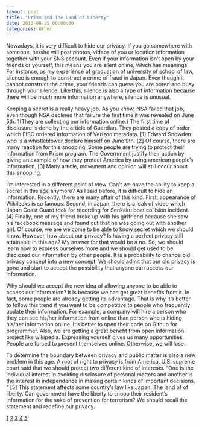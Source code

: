 ```yaml
---                                                                                                                                      
layout: post
title: "Prism and The Land of Liberty"
date: 2013-08-25 00:00:00
categories: Other
---
```


Nowadays, it is very difficult to hide our privacy. If you go somewhere with someone, he/she will post photos, videos of you or location information together with your SNS account. Even if your information isn’t open by your friends or yourself, this means you are silent online, which has meanings. For instance, as my experience of graduation of university of school of law, silence is enough to construct a crime of fraud in Japan. Even though it cannot construct the crime, your friends can guess you are bored and busy through your silence. Like this, silence is also a type of information because there will be much more information anywhere, silence is unusual. 

Keeping a secret is a really heavy job. As you know, NSA failed that job, even though NSA declined that failure the first time it was revealed on June 5th. 1(They are collecting our information online.) The first time of disclosure is done by the article of Guardian. They posted a copy of order which FISC ordered information of Verizon metadata. [1] Edward Snowden who is a whistleblower declare himself on June 9th. [2] Of course, there are many reaction for this snooping. Some people are trying to protect their information from Prism program. The Government justify their action by giving an example of how they protect America by using american people’s information. [3] Many article, movement and opinion will still occur about this snooping.

I’m interested in a different point of view. Can’t we have the ability to keep a secret in this age anymore? As I said before, it is difficult to hide an information. Recently, there are many affair of this kind. First, appearance of Wikileaks is so famous. Second, in Japan, there is a leak of video which Japan Coast Guard took for recording for Senkaku boat collision incident. [4] Finally, one of my friend broke up with his girlfriend because she saw his facebook message and found out that he was going out with another girl. Of course, we are welcome to be able to know secret which we should know. However, how about our privacy? Is having a perfect privacy still attainable in this age? My answer for that would be a no. So, we should learn how to express ourselves more and we should get used to be disclosed our information by other people. It is a probability to change old privacy concept into a new concept. We should admit that our old privacy is gone and start to accept the possibility that anyone can access our information. 

Why should we accept the new idea of allowing anyone to be able to access our information? It is because we can get great benefits from it. In fact, some people are already getting its advantage. That is why it’s better to follow this trend if you want to be competitive to people who frequently update their information. For example, a company will hire a person who they can see his/her information from online than person who is hiding his/her information online. It’s better to open their code on Github for programmer. Also, we are getting a great benefit from open information project like wikipedia. Expressing yourself gives us many opportunities. People are forced to present themselves online. Otherwise, we will lose. 

To determine the boundary between privacy and public matter is also a new problem in this age. A root of right to privacy is from America. U.S. supreme court said that we should protect two different kind of interests. “One is the individual interest in avoiding disclosure of personal matters and another is the interest in independence in making certain kinds of important decisions. “ [5] This statement affects some country’s law like Japan. The land of of liberty. Can government have the liberty to snoop their resident’s information for the sake of prevention for terrorism? We should recall the statement and redefine our privacy.

[1](http://www.guardian.co.uk/world/2013/jun/06/nsa-phone-records-verizon-court-order )
[2](http://www.guardian.co.uk/world/2013/jun/09/nsa-secret-surveillance-lawmakers-live?INTCMP=SRCH)
[3](http://www.cnn.com/video/#/video/world/2013/06/18/lead-leak-and-security-nsa-head-snooping-saved-us-50-times.cnn?iref=allsearch)
[4](http://en.wikipedia.org/wiki/2010_Senkaku_boat_collision_incident)
[5](http://caselaw.lp.findlaw.com/scripts/getcase.pl?navby=CASE&court=US&vol=429&page=589)
